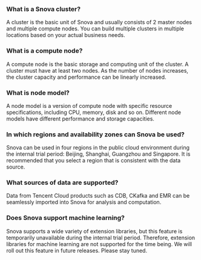 ### What is a Snova cluster?
A cluster is the basic unit of Snova and usually consists of 2 master nodes and multiple compute nodes. You can build multiple clusters in multiple locations based on your actual business needs.

### What is a compute node?
A compute node is the basic storage and computing unit of the cluster. A cluster must have at least two nodes. As the number of nodes increases, the cluster capacity and performance can be linearly increased.

### What is node model?
A node model is a version of compute node with specific resource specifications, including CPU, memory, disk and so on. Different node models have different performance and storage capacities.

### In which regions and availability zones can Snova be used?
Snova can be used in four regions in the public cloud environment during the internal trial period: Beijing, Shanghai, Guangzhou and Singapore. It is recommended that you select a region that is consistent with the data source.

### What sources of data are supported?
Data from Tencent Cloud products such as CDB, CKafka and EMR can be seamlessly imported into Snova for analysis and computation.

### Does Snova support machine learning?
Snova supports a wide variety of extension libraries, but this feature is temporarily unavailable during the internal trial period. Therefore, extension libraries for machine learning are not supported for the time being. We will roll out this feature in future releases. Please stay tuned.

